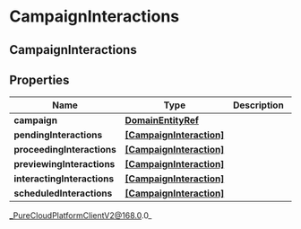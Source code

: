 # CampaignInteractions

## CampaignInteractions

## Properties

|Name | Type | Description | Notes|
|------------ | ------------- | ------------- | -------------|
| **campaign** | [**DomainEntityRef**](DomainEntityRef) |  | [optional] |
| **pendingInteractions** | [**[CampaignInteraction]**]([CampaignInteraction]) |  | [optional] |
| **proceedingInteractions** | [**[CampaignInteraction]**]([CampaignInteraction]) |  | [optional] |
| **previewingInteractions** | [**[CampaignInteraction]**]([CampaignInteraction]) |  | [optional] |
| **interactingInteractions** | [**[CampaignInteraction]**]([CampaignInteraction]) |  | [optional] |
| **scheduledInteractions** | [**[CampaignInteraction]**]([CampaignInteraction]) |  | [optional] |



_PureCloudPlatformClientV2@168.0.0_
